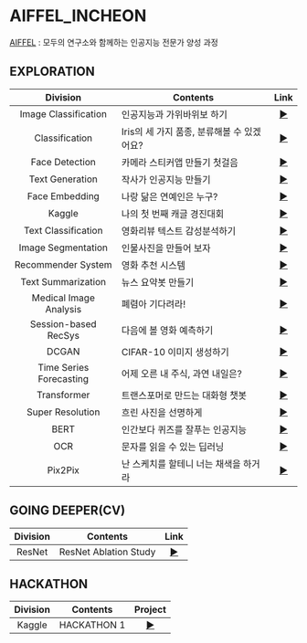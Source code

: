 # AIFFEL_INCHEON

[AIFFEL](https://aiffel.io/) : 모두의 연구소와 함께하는 인공지능 전문가 양성 과정

## EXPLORATION

|Division|Contents|Link|
|:---:|------|:---:|
|Image Classification|인공지능과 가위바위보 하기|[▶](./EXPLORATION/Exploration_01)|
|Classification|Iris의 세 가지 품종, 분류해볼 수 있겠어요?|[▶](./EXPLORATION/Exploration_02)|
|Face Detection|카메라 스티커앱 만들기 첫걸음|[▶](./EXPLORATION/Exploration_03)|
|Text Generation|작사가 인공지능 만들기|[▶](./EXPLORATION/Exploration_04)|
|Face Embedding|나랑 닮은 연예인은 누구?|[▶](./EXPLORATION/Exploration_05)|
|Kaggle|나의 첫 번째 캐글 경진대회|[▶](./EXPLORATION/Exploration_06)|
|Text Classification|영화리뷰 텍스트 감성분석하기|[▶](./EXPLORATION/Exploration_07)|
|Image Segmentation|인물사진을 만들어 보자|[▶](./EXPLORATION/Exploration_08)|
|Recommender System|영화 추천 시스템|[▶](./EXPLORATION/Exploration_09)|
|Text Summarization|뉴스 요약봇 만들기|[▶](./EXPLORATION/Exploration_10)|
|Medical Image Analysis|폐렴아 기다려라!|[▶](./EXPLORATION/Exploration_11)|
|Session-based RecSys|다음에 볼 영화 예측하기|[▶](./EXPLORATION/Exploration_12)|
|DCGAN|CIFAR-10 이미지 생성하기|[▶](./EXPLORATION/Exploration_13)|
|Time Series Forecasting|어제 오른 내 주식, 과연 내일은?|[▶](./EXPLORATION/Exploration_14)|
|Transformer|트랜스포머로 만드는 대화형 챗봇|[▶](./EXPLORATION/Exploration_15)|
|Super Resolution|흐린 사진을 선명하게|[▶](./EXPLORATION/Exploration_16)|
|BERT|인간보다 퀴즈를 잘푸는 인공지능|[▶](./EXPLORATION/Exploration_17)|
|OCR|문자를 읽을 수 있는 딥러닝|[▶](./EXPLORATION/Exploration_18)|
|Pix2Pix|난 스케치를 할테니 너는 채색을 하거라|[▶](./EXPLORATION/Exploration_19)|

## GOING DEEPER(CV)

|Division|Contents|Link|
|:---:|------|:---:|
|ResNet|ResNet Ablation Study|[▶](./GOING_DEEPER/Going_Deeper_01)|

## HACKATHON
|Division|Contents|Project|
|:---:|------|:---:|
|Kaggle|HACKATHON 1|[▶](./HACKATHON_1)|